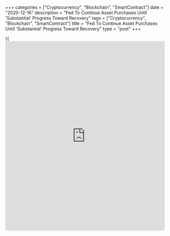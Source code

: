 +++
categories = ["Cryptocurrency", "Blockchain", "SmartContract"]
date = "2020-12-16"
description = "Fed To Continue Asset Purchases Until 'Substantial' Progress Toward Recovery"
tags = ["Cryptocurrency", "Blockchain", "SmartContract"]
title = "Fed To Continue Asset Purchases Until 'Substantial' Progress Toward Recovery"
type = "post"
+++

{{<iframe id="large-banner" src="https://www.bounty.group/#slide=17.0" width="100%" height="600" scrolling="no" style="border: 0px solid rgb(216, 221, 230); border-radius: 3px;">}}

While announcing its widely expected decision to leave interest rates
unchanged, the Federal Reserve on Wednesday signaled that it plans to
continue its asset purchase program until the [economy][1] shows
substantial progressed towards the central bank's goals of maximum
employment and price stability.

The Fed said it decided to keep the target range for the federal funds
rate at 0 to 1/4 percent, which is where the target range has remained
since an emergency rate cut in March.

The accompanying statement reiterated that the Fed plans to keep rates
at near-zero levels until labor market conditions have reached levels
consistent with maximum employment and inflation has risen to 2 percent
and is on track to moderately exceed 2 percent for some time.

In one of the few changes to the November statement, the Fed also said
it plans to continue purchasing bonds at a rate of at least $120 billion
per month until "substantial further progress" has been made toward its
[policy](https://www.fintechee.com/policy/) goals.

"In isolation, that change in language indicates that the purchases
could continue for longer than previously believed," said Paul Ashworth,
Chief U.S. Economist at Capital Economics.

He added, "But 'substantial progress' is still a suitably vague term and
this change was well flagged in the minutes from the last FOMC meeting,
which perhaps explains why the 10-year Treasury yield is up post-
announcement."

The Fed reiterated its assessment that the COVID-19 pandemic is causing
tremendous human and economic hardship across the United States and
around the world.

"Economic activity and employment have continued to recover but remain
well below their levels at the beginning of the year," the Fed added,
repeating remarks from its November statement.

In addition to announcing its latest monetary [policy](https://www.fintechee.com/policy/) decision, the
central bank also provided updated economic projections.

The latest projections show the Fed now expects the economy to shrink by
less than expected in 2020 and grow by slightly more than expected in
2021 and 2022.

The Fed said it now expects GDP to contract by 2.4 percent in 2020
compared to the 3.7 percent contraction forecast in September. The
estimate for the unemployment rate was also lowered to 6.7 percent from
7.6 percent.

Looking further ahead, the Fed expects GDP to grow by 4.2 percent in
2021 and by 3.2 percent in 2022, reflecting upward revisions from the
previous projections of 4.0 percent and 3.0 percent, respectively.

The Fed's latest projections show that the central bank continues to
expect interest rates to remain at near-zero levels through at least
2023.

For comments and feedback [contact](https://www.playgroundfx.com/contact/): editorial@rtt[news](https://www.letsplayfx.com/blog/forex-news-website/).com

[Economic News][1]

 **What parts of the world are seeing the best (and worst) economic
performances lately? Click[here][2] to check out our [Econ Scorecard][2]
and find out! See up-to-the-moment [ranking](https://www.playgroundfx.com/blog/crypto-exchange-ranking/)s for the best and worst
performers in [GDP][3], [unemployment rate][4], [inflation][5] and much
more.**

   1. www.rtt[news](https://www.letsplayfx.com/blog/forex-news-website/).com/Content/EconomicNews.aspx
   2. www.rtt[news](https://www.letsplayfx.com/blog/forex-news-website/).com/economic-scorecard/world-rank/retail-sales/highest-performance.aspx
   3. www.rtt[news](https://www.letsplayfx.com/blog/forex-news-website/).com/economic-scorecard/world-rank/GDP/highest-performance.aspx
   4. www.rtt[news](https://www.letsplayfx.com/blog/forex-news-website/).com/economic-scorecard/world-rank/unemployment-rate/lowest-performance.aspx
   5. www.rtt[news](https://www.letsplayfx.com/blog/forex-news-website/).com/economic-scorecard/world-rank/CPI/highest-performance.aspx